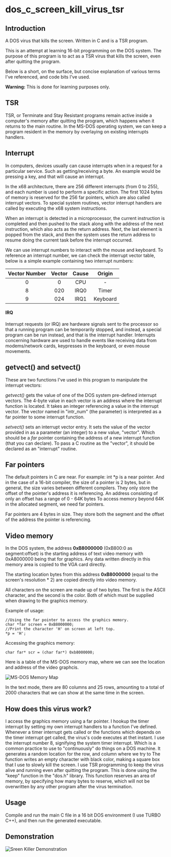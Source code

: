 # dos_c_screen_kill_virus_tsr

## Introduction

A DOS virus that kills the screen. Written in C and is a TSR program.

This is an attempt at learning 16-bit programming on the DOS system. The purpose of this program is to act as a TSR virus that kills the screen, even after quitting the program.

Below is a short, on the surface, but concise explanation of various terms I've referenced, and code bits I've used.

**Warning:** This is done for learning purposes only.


## TSR

TSR, or Terminate and Stay Resistant programs remain active inside a computer's memory after quitting the program, which happens when it returns to the main routine. In the MS-DOS operating system, we can keep a program resident in the memory by overlaying on existing interrupts handlers.


## Interrupt

In computers, devices usually can cause interrupts when in a request for a particular service. Such as getting/receiving a byte. An example would be pressing a key, and that will cause an interrupt. 

In the x68 architecture, there are 256 different interrupts (from 0 to 255), and each number is used to perform a specific action. The first 1024 bytes of memory is reserved for the 256 far pointers, which are also called interrupt vectors. To special system routines, vector interrupt handlers are called by executing the x68 system instructions.

When an interrupt is detected in a microprocessor, the current instruction is completed and then pushed to the stack along with the address of the next instruction, which also acts as the return address. Next, the last element is popped from the stack, and then the system uses the return address to resume doing the current task before the interrupt occurred. 

We can use interrupt numbers to interact with the mouse and keyboard. To reference an interrupt number, we can check the interrupt vector table, below is a simple example containing two interrupt numbers:

| Vector Number | Vector | Cause | Origin |
| :---: | :---: | :---: | :---: |
| 0 | 0 | CPU | - |
| 8 | 020 | IRQ0 | Timer |
| 9 | 024 | IRQ1 | Keyboard |


#### IRQ

Interrupt requests (or IRQ) are hardware signals sent to the processor so that a running program can be temporarily stopped, and instead, a special program can be run instead, and that is the interrupt handler. Interrupts concerning hardware are used to handle events like receiving data from modems/network cards, keypresses in the keyboard, or even mouse movements.


## getvect() and setvect()

These are two functions I've used in this program to manipulate the interrupt vectors:

*getvect()* gets the value of one of the DOS system pre-defined interrupt vectors. The 4-byte value in each vector is an address where the interrupt function is located. It takes an integer referencing a value in the interrupt vector. The vector named in "intr_num" (the parameter) is interpreted as a far pointer to some interrupt function.

*setvect()* sets an interrupt vector entry. It sets the value of the vector provided in as a parameter (an integer) to a new value, "vector". Which should be a *far* pointer containing the address of a new interrupt function (that you can declare). To pass a C routine as the "vector", it should be declared as an "interrupt" routine.


## Far pointers

The default pointers in C are near. For example: int *p is a near pointer. And in the case of a 16-bit compiler, the size of a pointer is 2 bytes, but in general, the size varies between different compilers. They only store the offset of the pointer's address it is referencing. An address consisting of only an offset has a range of 0 - 64K bytes To access memory beyond 64K in the allocated segment, we need far pointers.

Far pointers are 4 bytes in size. They store both the segment and the offset of the address the pointer is referencing.


## Video memory

In the DOS system, the address **0xB8000000** (0xB800:0 as segment:offset) is the starting address of text video memory with 0xA8000000 being that for graphics. Any data written directly in this memory area is copied to the VGA card directly.

The starting location bytes from this address **0xB8000000** (equal to the screen's resolution * 2) are copied directly into video memory.

All characters on the screen are made up of two bytes. The first is the ASCII character, and the second is the color. Both of which must be supplied when drawing to the graphics memory.

Example of usage:
```
//Using the far pointer to access the graphics memory.
char *far screen = 0xB8000000;
//Print the character 'H' on screen at left top.
*p = 'H'; 
```
Accessing the graphics memory:
```
char far* scr = (char far*) 0xb8000000; 
```
Here is a table of the MS-DOS memory map, where we can see the location and address of the video graphcis.

![MS-DOS Memory Map](https://user-images.githubusercontent.com/40869908/94881806-3eae9d80-045e-11eb-97a0-891a1f87ad1d.JPG)

In the text mode, there are 80 columns and 25 rows, amounting to a total of 2000 characters that we can show at the same time in the screen.


## How does this virus work?

I access the graphics memory using a far pointer.
I hookup the timer interrupt by setting my own interrupt handlers to a function I've defined.
Whenever a timer interrupt gets called or the functions which depends on the timer interrupt get called, the virus's code executes at thet instant.
I use the interrupt number 8, signifying the system timer interrupt. Which is a common practice to use to "continuously" do things on a DOS machine.
It generates a random location for the row, and column where we try to 
The function writes an empty character with black color, making a square box that I use to slowly kill the screen.
I use TSR programming to keep the virus alive and running even after quitting the program. This is done using the "keep" function in the "dos.h" library. This function reserves an area of memory, by specifying how many bytes to reserve, which will not be overwritten by any other program after the virus termination.

## Usage

Compile and run the main C file in a 16 bit DOS environment (I use TURBO C++), and then run the generated executable.

## Demonstration

![Sreen Killer Demonstration](https://user-images.githubusercontent.com/40869908/94887791-1e3b0f00-046f-11eb-8a04-6121b6fd060b.gif)
